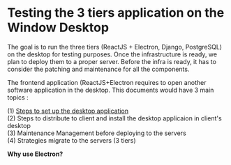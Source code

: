 # Testing the 3 tiers application on the Window Desktop

The goal is to run the three tiers (ReactJS + Electron, Django, PostgreSQL) on the desktop for testing purposes. Once the infrastructure is ready, we plan to deploy them to a proper server.
Before the infra is ready, it has to consider the patching and maintenance for all the components.

The frontend application (ReactJS+Electron requires to open another software application in the desktop.
This documents would have 3 main topics :

(1) [Steps to set up the desktop application](steps_set_up_desktop_application.md) <br>
(2) Steps to distribute to client and install the desktop applicaion in client's desktop <br>
(3) Maintenance Management before deploying to the servers <br>
(4) Strategies migrate to the servers (3 tiers)

**Why use Electron?**
